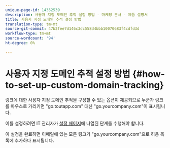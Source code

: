 ```yaml
---
unique-page-id: 14352539
description: 사용자 지정 도메인 추적 설정 방법 - 마케팅 문서 - 제품 설명서
title: 사용자 지정 도메인 추적 설정 방법
translation-type: tm+mt
source-git-commit: 47b2fee7d146c3dc558d4bbb10070683f4cdfd3d
workflow-type: tm+mt
source-wordcount: '94'
ht-degree: 0%

---
```



# 사용자 지정 도메인 추적 설정 방법 {#how-to-set-up-custom-domain-tracking}

링크에 대한 사용자 지정 도메인 추적을 구성할 수 있는 옵션이 제공되므로 누군가 링크를 마우스로 가리키면 &quot;go.toutapp.com&quot; 대신 &quot;go.yourcompany.com&quot;이 표시됩니다.

이를 설정하려면 IT 관리자가 [설정 페이지](http://toutapp.com/custom_tracking_domain)에 나열된 단계를 수행해야 합니다.

이 설정을 완료하면 이메일에 있는 모든 링크가 &quot;go.yourcompany.com&quot;으로 허용 목록에 추가하다 표시됩니다.
